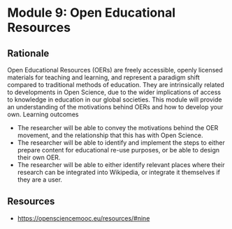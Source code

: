 # Module 9: Open Educational Resources

## Rationale 
Open Educational Resources (OERs) are freely accessible, openly licensed materials for teaching and learning, and represent a paradigm shift compared to traditional methods of education. They are intrinsically related to developments in Open Science, due to the wider implications of access to knowledge in education in our global societies. This module will provide an understanding of the motivations behind OERs and how to develop your own. Learning outcomes
- The researcher will be able to convey the motivations behind the OER movement, and the relationship that this has with Open Science.
- The researcher will be able to identify and implement the steps to either prepare content for educational re-use purposes, or be able to design their own OER.
- The researcher will be able to either identify relevant places where their research can be integrated into Wikipedia, or integrate it themselves if they are a user.

## Resources
- https://opensciencemooc.eu/resources/#nine
